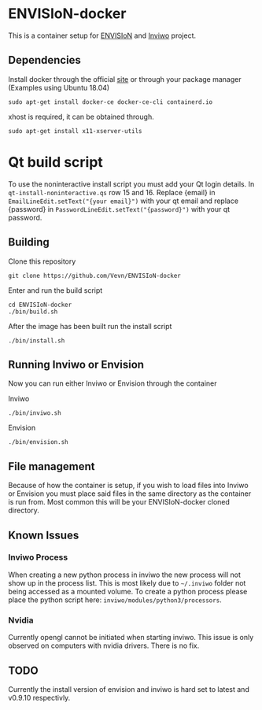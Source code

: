 # ENVISIoN-docker
This is a container setup for [ENVISIoN](https://github.com/rartino/ENVISIoN) and [Inviwo](https://github.com/inviwo/inviwo) project.

## Dependencies
Install docker through the official [site](https://docs.docker.com/install/) or through your package manager (Examples using Ubuntu 18.04)

    sudo apt-get install docker-ce docker-ce-cli containerd.io

xhost is required, it can be obtained through.

    sudo apt-get install x11-xserver-utils

# Qt build script
To use the noninteractive install script you must add your Qt login details.
In `qt-install-noninteractive.qs` row 15 and 16.
Replace {email} in `EmailLineEdit.setText("{your email}")` with your qt email and
replace {password} in `PasswordLineEdit.setText("{password}")` with your qt password.

## Building
Clone this repository

    git clone https://github.com/Vevn/ENVISIoN-docker

Enter and run the build script

    cd ENVISIoN-docker
    ./bin/build.sh

After the image has been built run the install script

    ./bin/install.sh

## Running Inviwo or Envision
Now you can run either Inviwo or Envision through the container

Inviwo

    ./bin/inviwo.sh

Envision

    ./bin/envision.sh

## File management
Because of how the container is setup, if you wish to load files into Inviwo or Envision you must place said files in the same directory as the container is run from. Most common this will  be your ENVISIoN-docker cloned directory.

## Known Issues
### Inviwo Process
When creating a new python process in inviwo the new process will not show up in the process list. This is most likely due to `~/.inviwo` folder not being accessed as a mounted volume. To create a python process please place the python script here: `inviwo/modules/python3/processors`.

### Nvidia
Currently opengl cannot be initiated when starting inviwo. This issue is only observed on computers with nvidia drivers.
There is no fix.

## TODO
Currently the install version of envision and inviwo is hard set to latest and v0.9.10 respectivly.
